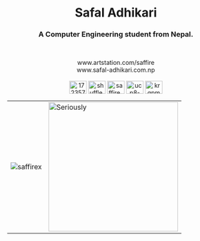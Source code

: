 

<h1 align="center">Safal Adhikari</h1>
<h3 align="center">A Computer Engineering student from Nepal.</h3> <br>




<p align="center">
www.artstation.com/saffire <br>
www.safal-adhikari.com.np <br> <br>
<a href="https://stackoverflow.com/users/17235769/saffirex" target="blank"><img align="center" src="https://raw.githubusercontent.com/rahuldkjain/github-profile-readme-generator/master/src/images/icons/Social/stack-overflow.svg" alt="17235769/saffirex" height="30" width="40" /></a>
<a href="https://fb.com/shuffle.5afal" target="blank"><img align="center" src="https://raw.githubusercontent.com/rahuldkjain/github-profile-readme-generator/master/src/images/icons/Social/facebook.svg" alt="shuffle.5afal" height="30" width="40" /></a>
<a href="https://instagram.com/saffire_x" target="blank"><img align="center" src="https://raw.githubusercontent.com/rahuldkjain/github-profile-readme-generator/master/src/images/icons/Social/instagram.svg" alt="saffire_x" height="30" width="40" /></a>
<a href="https://www.youtube.com/c/ucp8-jzadkx_n659kl9mxdvq" target="blank"><img align="center" src="https://raw.githubusercontent.com/rahuldkjain/github-profile-readme-generator/master/src/images/icons/Social/youtube.svg" alt="ucp8-jzadkx_n659kl9mxdvq" height="30" width="40" /></a>
<a href="https://discord.gg/krqpmGTak4" target="blank"><img align="center" src="https://raw.githubusercontent.com/rahuldkjain/github-profile-readme-generator/master/src/images/icons/Social/discord.svg" alt="krqpmGTak4" height="30" width="40" /></a>



</p>


<table align="center">
  <tr>
    <td>
      <img src="https://github-readme-stats.vercel.app/api/top-langs?username=saffirex&show_icons=true&locale=en&layout=compact" alt="saffirex" />
    </td>
    <td>
      <img width="300" src="https://media.giphy.com/media/6KKab1ydLq1uU/giphy.gif"  alt="Seriously">
    </td>
  </tr>
</table>


